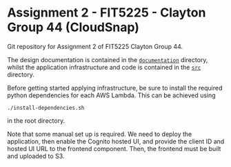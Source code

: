 # Assignment 2 - FIT5225 - Clayton Group 44 (CloudSnap)
Git repository for Assignment 2 of FIT5225 Clayton Group 44.

The design documentation is contained in the [`documentation`](./documentation/README.md) directory, whilst the application infrastructure and code is contained in the [`src`](./src/README.md) directory.

Before getting started applying infrastructure, be sure to install the required python dependencies for each AWS Lambda. This can be achieved using

```
./install-dependencies.sh
```

in the root directory.

Note that some manual set up is required. We need to deploy the application, then enable the Cognito hosted UI, and provide the client ID and hosted UI URL to the frontend component. Then, the frontend must be built and uploaded to S3.
